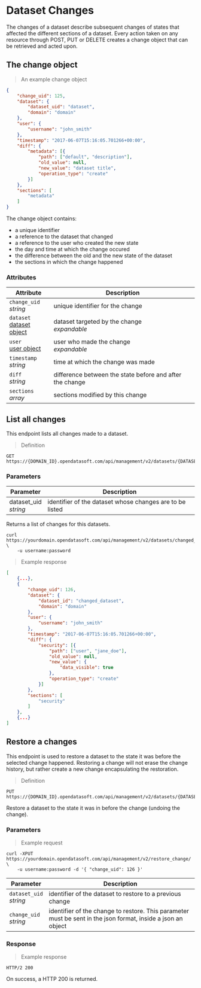 # Dataset Changes

The changes of a dataset describe subsequent changes of states that affected the different sections of a dataset. Every action taken on any resource through POST, PUT or DELETE creates a change object that can be retrieved and acted upon.

## The change object

> An example change object

```json
{
    "change_uid": 125,
    "dataset": {
        "dataset_uid": "dataset",
        "domain": "domain"
    },
    "user": {
        "username": "john_smith"
    },
    "timestamp": "2017-06-07T15:16:05.701266+00:00",
    "diff": {
        "metadata": [{
            "path": ["default", "description"],
            "old_value": null,
            "new_value": "dataset title",
            "operation_type": "create"
        }]
    },
    "sections": [
        "metadata"
    ]
}
```

The change object contains:

* a unique identifier
* a reference to the dataset that changed
* a reference to the user who created the new state
* the day and time at which the change occured
* the difference between the old and the new state of the dataset
* the sections in which the change happened

### Attributes

Attribute | Description
--------- | -----------
`change_uid` <br> *string* | unique identifier for the change
`dataset` <br> [dataset object](#the-dataset-object) | dataset targeted by the change <br> *expandable*
`user` <br> [user object](#the-user-object) | user who made the change <br> *expandable*
`timestamp` <br> *string* | time at which the change was made
`diff` <br> *string* | difference between the state before and after the change
`sections` <br> *array* | sections modified by this change

## List all changes

This endpoint lists all changes made to a dataset.

> Definition

```HTTP
GET https://{DOMAIN_ID}.opendatasoft.com/api/management/v2/datasets/{DATASET_ID}/changes/
```


### Parameters

Parameter | Description
--------- | -----------
dataset_uid <br> *string* | identifier of the dataset whose changes are to be listed

Returns a list of changes for this datasets.

```shell
curl https://yourdomain.opendatasoft.com/api/management/v2/datasets/changed_dataset/changes/ \
    -u username:password
```

> Example response

```json
[
    {...},
    {
        "change_uid": 126,
        "dataset": {
            "dataset_id": "changed_dataset",
            "domain": "domain"
        },
        "user": {
            "username": "john_smith"
        },
        "timestamp": "2017-06-07T15:16:05.701266+00:00",
        "diff": {
            "security": [{
                "path": ["user", "jane_doe"],
                "old_value": null,
                "new_value": {
                    "data_visible": true
                },
                "operation_type": "create"
            }]
        },
        "sections": [
            "security"
        ]
    },
    {...}
]
```

## Restore a changes

This endpoint is used to restore a dataset to the state it was before the selected change happened. Restoring a change will not erase the change history, but rather create a new change encapsulating the restoration.

> Definition

```HTTP
PUT https://{DOMAIN_ID}.opendatasoft.com/api/management/v2/datasets/{DATASET_ID}/restore_change/
```

Restore a dataset to the state it was in before the change (undoing the change).

### Parameters

> Example request

```shell
curl -XPUT https://yourdomain.opendatasoft.com/api/management/v2/restore_change/ \
    -u username:password -d '{ "change_uid": 126 }'
```

Parameter | Description
--------- | -----------
`dataset_uid` <br> *string* | identifier of the dataset to restore to a previous change
`change_uid` <br> *string* | identifier of the change to restore. This parameter must be sent in the json format, inside a json an object

### Response
> Example response

```http
HTTP/2 200
```

On success, a HTTP 200 is returned.
